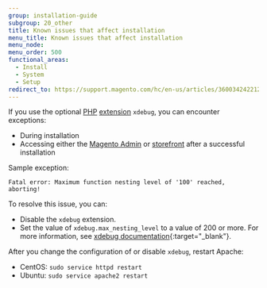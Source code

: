 ```yaml
---
group: installation-guide
subgroup: 20_other
title: Known issues that affect installation
menu_title: Known issues that affect installation
menu_node:
menu_order: 500
functional_areas:
  - Install
  - System
  - Setup
redirect_to: https://support.magento.com/hc/en-us/articles/360034242212
---
```


If you use the optional [PHP](https://glossary.magento.com/php) [extension](https://glossary.magento.com/extension) `xdebug`, you can encounter exceptions:

*  During installation
*  Accessing either the [Magento Admin](https://glossary.magento.com/magento-admin) or [storefront](https://glossary.magento.com/storefront) after a successful installation

Sample exception:

```terminal
Fatal error: Maximum function nesting level of '100' reached, aborting!
```

To resolve this issue, you can:

*  Disable the `xdebug` extension.
*  Set the value of `xdebug.max_nesting_level` to a value of 200 or more. For more information, see [xdebug documentation](http://xdebug.org/docs/basic#max_nesting_level){:target="_blank"}.

After you change the configuration of or disable `xdebug`, restart Apache:

*  CentOS: `sudo service httpd restart`
*  Ubuntu: `sudo service apache2 restart`
